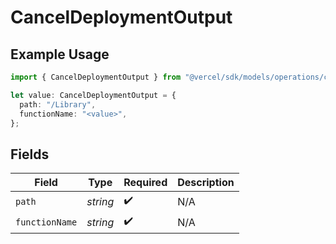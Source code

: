 # CancelDeploymentOutput

## Example Usage

```typescript
import { CancelDeploymentOutput } from "@vercel/sdk/models/operations/canceldeployment.js";

let value: CancelDeploymentOutput = {
  path: "/Library",
  functionName: "<value>",
};
```

## Fields

| Field              | Type               | Required           | Description        |
| ------------------ | ------------------ | ------------------ | ------------------ |
| `path`             | *string*           | :heavy_check_mark: | N/A                |
| `functionName`     | *string*           | :heavy_check_mark: | N/A                |